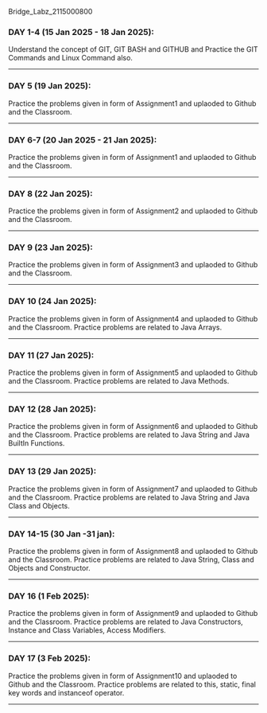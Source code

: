 Bridge_Labz_2115000800

### DAY 1-4 (15 Jan 2025 - 18 Jan 2025):
Understand the concept of GIT, GIT BASH and GITHUB and Practice the GIT Commands and Linux Command also.

------------------------------------------------------------------------------------------------------------------------------------------------------------------------------

### DAY 5 (19 Jan 2025):
Practice the problems given in form of Assignment1 and uplaoded to Github and the Classroom.

------------------------------------------------------------------------------------------------------------------------------------------------------------------------------

### DAY 6-7 (20 Jan 2025 - 21 Jan 2025):
Practice the problems given in form of Assignment1 and uplaoded to Github and the Classroom.

------------------------------------------------------------------------------------------------------------------------------------------------------------------------------

### DAY 8 (22 Jan 2025):
Practice the problems given in form of Assignment2 and uplaoded to Github and the Classroom.

------------------------------------------------------------------------------------------------------------------------------------------------------------------------------

### DAY 9 (23 Jan 2025):
Practice the problems given in form of Assignment3 and uplaoded to Github and the Classroom.

------------------------------------------------------------------------------------------------------------------------------------------------------------------------------

### DAY 10 (24 Jan 2025):
Practice the problems given in form of Assignment4 and uplaoded to Github and the Classroom. Practice problems are related to Java Arrays.

------------------------------------------------------------------------------------------------------------------------------------------------------------------------------

### DAY 11 (27 Jan 2025):
Practice the problems given in form of Assignment5 and uplaoded to Github and the Classroom. Practice problems are related to Java Methods.

------------------------------------------------------------------------------------------------------------------------------------------------------------------------------

### DAY 12 (28 Jan 2025):
Practice the problems given in form of Assignment6 and uplaoded to Github and the Classroom. Practice problems are related to Java String and Java BuiltIn Functions.

------------------------------------------------------------------------------------------------------------------------------------------------------------------------------

### DAY 13 (29 Jan 2025):
Practice the problems given in form of Assignment7 and uplaoded to Github and the Classroom. Practice problems are related to Java String and Java Class and Objects.

------------------------------------------------------------------------------------------------------------------------------------------------------------------------------

### DAY 14-15 (30 Jan -31 jan):
Practice the problems given in form of Assignment8 and uplaoded to Github and the Classroom. Practice problems are related to Java String, Class and Objects and Constructor.

------------------------------------------------------------------------------------------------------------------------------------------------------------------------------

### DAY 16 (1 Feb 2025):
Practice the problems given in form of Assignment9 and uplaoded to Github and the Classroom. Practice problems are related to Java Constructors, Instance and Class Variables, Access Modifiers.

------------------------------------------------------------------------------------------------------------------------------------------------------------------------------

### DAY 17 (3 Feb 2025):
Practice the problems given in form of Assignment10 and uplaoded to Github and the Classroom. Practice problems are related to this, static, final key words and instanceof operator.

------------------------------------------------------------------------------------------------------------------------------------------------------------------------------

